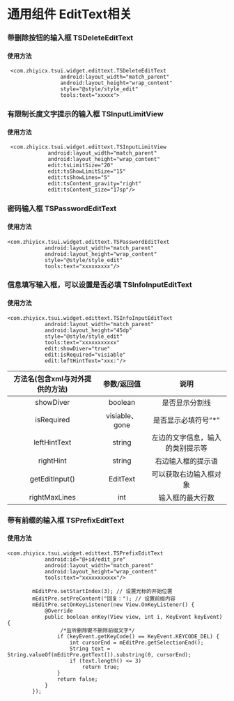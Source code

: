 # 通用组件 EditText相关

### 带删除按钮的输入框 TSDeleteEditText
#### 使用方法
```
 <com.zhiyicx.tsui.widget.edittext.TSDeleteEditText
                 android:layout_width="match_parent"
                 android:layout_height="wrap_content"
                 style="@style/style_edit"
                 tools:text="xxxxx">
```


### 有限制长度文字提示的输入框 TSInputLimitView
#### 使用方法
```
 <com.zhiyicx.tsui.widget.edittext.TSInputLimitView
             android:layout_width="match_parent"
             android:layout_height="wrap_content"
             edit:tsLimitSize="20"
             edit:tsShowLimitSize="15"
             edit:tsShowLines="5"
             edit:tsContent_gravity="right"
             edit:tsContent_size="17sp"/>
```

### 密码输入框 TSPasswordEditText
#### 使用方法
```
<com.zhiyicx.tsui.widget.edittext.TSPasswordEditText
            android:layout_width="match_parent"
            android:layout_height="wrap_content"
            style="@style/style_edit"
            tools:text="xxxxxxxxx"/>
```

### 信息填写输入框，可以设置是否必填 TSInfoInputEditText
#### 使用方法
```
<com.zhiyicx.tsui.widget.edittext.TSInfoInputEditText
            android:layout_width="match_parent"
            android:layout_height="45dp"
            style="@style/style_edit"
            tools:text="xxxxxxxxxxx"
            edit:showDiver="true"
            edit:isRequired="visiable"
            edit:leftHintText="xxx:"/>
```

|方法名(包含xml与对外提供的方法)|参数/返回值|说明
|:---:|:---:|:---:|
|showDiver|boolean|是否显示分割线
|isRequired|visiable、gone|是否显示必填符号“*”
|leftHintText|string|左边的文字信息，输入的类别提示等
|rightHint|string|右边输入框的提示语
|getEditInput()|EditText|可以获取右边输入框对象
|rightMaxLines|int|输入框的最大行数


### 带有前缀的输入框 TSPrefixEditText
#### 使用方法
```
<com.zhiyicx.tsui.widget.edittext.TSPrefixEditText
            android:id="@+id/edit_pre"
            android:layout_width="match_parent"
            android:layout_height="wrap_content"
            tools:text="xxxxxxxxxxx"/>

        mEditPre.setStartIndex(3); // 设置光标的开始位置
        mEditPre.setPreContent("回复："); // 设置前缀内容
        mEditPre.setOnKeyListener(new View.OnKeyListener() {
            @Override
            public boolean onKey(View view, int i, KeyEvent keyEvent) {
                 /*监听删除键不删除前缀文字*/
                if (keyEvent.getKeyCode() == KeyEvent.KEYCODE_DEL) {
                    int cursorEnd = mEditPre.getSelectionEnd();
                    String text = String.valueOf(mEditPre.getText()).substring(0, cursorEnd);
                    if (text.length() <= 3)
                        return true;
                }
                return false;
            }
        });
```